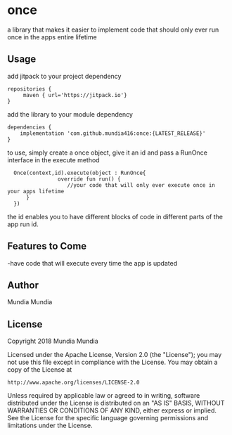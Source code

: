 # once
a library that makes it easier to implement code that should only ever run once in the apps entire lifetime 

## Usage

add jitpack to your project dependency
```
repositories {
     maven { url='https://jitpack.io'}
}    
```

add the library to your module dependency
```
dependencies {
    implementation 'com.github.mundia416:once:{LATEST_RELEASE}'
}
```

to use, simply create a once object, give it an id and pass a RunOnce interface in the execute method
```
  Once(context,id).execute(object : RunOnce{
                override fun run() {
                   //your code that will only ever execute once in your apps lifetime
      }
  })
  ````
  
  the id enables you to have different blocks of code in different parts of the app run id.

## Features to Come
-have code that will execute every time the app is updated

## Author

Mundia Mundia 



## License

Copyright 2018 Mundia Mundia

Licensed under the Apache License, Version 2.0 (the "License");
you may not use this file except in compliance with the License.
You may obtain a copy of the License at

    http://www.apache.org/licenses/LICENSE-2.0

Unless required by applicable law or agreed to in writing, software
distributed under the License is distributed on an "AS IS" BASIS,
WITHOUT WARRANTIES OR CONDITIONS OF ANY KIND, either express or implied.
See the License for the specific language governing permissions and
limitations under the License.




